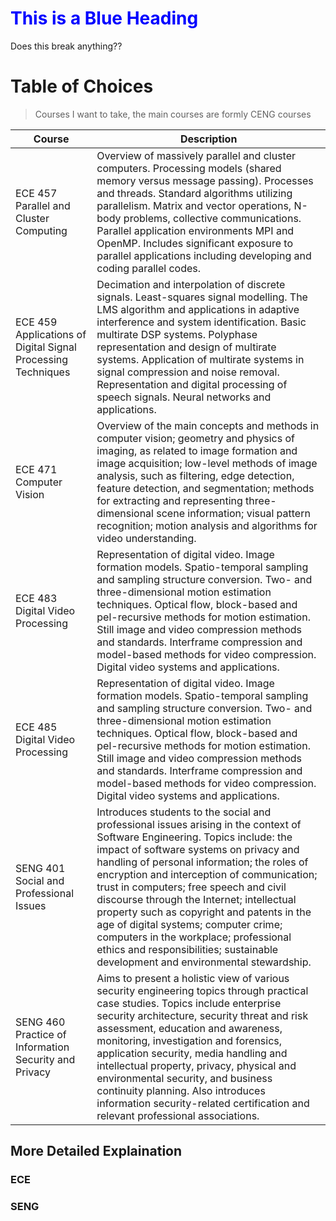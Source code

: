 <!-- TITLE: 4 B Classes -->
<!-- SUBTITLE: Summary of classes I took for UVIC 4B -->


<h1 style="color:blue;">This is a Blue Heading</h1>

Does this break anything??

# Table of Choices

> Courses I want to take, the main courses are formly CENG courses

| Course | Description |
| ---        |  ---             |
| ECE 457 Parallel and Cluster Computing | Overview of massively parallel and cluster computers. Processing models (shared memory versus message passing). Processes and threads. Standard algorithms utilizing parallelism. Matrix and vector operations, N-body problems, collective communications. Parallel application environments MPI and OpenMP. Includes significant exposure to parallel applications including developing and coding parallel codes. |
| ECE 459 Applications of Digital Signal Processing Techniques | Decimation and interpolation of discrete signals. Least-squares signal modelling. The LMS algorithm and applications in adaptive interference and system identification. Basic multirate DSP systems. Polyphase representation and design of multirate systems. Application of multirate systems in signal compression and noise removal. Representation and digital processing of speech signals. Neural networks and applications.|
| ECE 471 Computer Vision | Overview of the main concepts and methods in computer vision; geometry and physics of imaging, as related to image formation and image acquisition; low-level methods of image analysis, such as filtering, edge detection, feature detection, and segmentation; methods for extracting and representing three-dimensional scene information; visual pattern recognition; motion analysis and algorithms for video understanding. |
| ECE 483 Digital Video Processing | Representation of digital video. Image formation models. Spatio-temporal sampling and sampling structure conversion. Two- and three-dimensional motion estimation techniques. Optical flow, block-based and pel-recursive methods for motion estimation. Still image and video compression methods and standards. Interframe compression and model-based methods for video compression. Digital video systems and applications. |
| ECE 485 Digital Video Processing | Representation of digital video. Image formation models. Spatio-temporal sampling and sampling structure conversion. Two- and three-dimensional motion estimation techniques. Optical flow, block-based and pel-recursive methods for motion estimation. Still image and video compression methods and standards. Interframe compression and model-based methods for video compression. Digital video systems and applications. |
| SENG 401 Social and Professional Issues| Introduces students to the social and professional issues arising in the context of Software Engineering. Topics include: the impact of software systems on privacy and handling of personal information; the roles of encryption and interception of communication; trust in computers; free speech and civil discourse through the Internet; intellectual property such as copyright and patents in the age of digital systems; computer crime; computers in the workplace; professional ethics and responsibilities; sustainable development and environmental stewardship.|
|   SENG 460 Practice of Information Security and Privacy | Aims to present a holistic view of various security engineering topics through practical case studies. Topics include enterprise security architecture, security threat and risk assessment, education and awareness, monitoring, investigation and forensics, application security, media handling and intellectual property, privacy, physical and environmental security, and business continuity planning. Also introduces information security-related certification and relevant professional associations. |
## More Detailed Explaination
### ECE

### SENG
